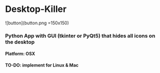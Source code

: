 # Desktop-Killer

![button](button.png =150x150)
### Python App with GUI (tkinter or PyQt5) that hides all icons on the desktop

#### Platform: OSX

#### TO-DO: implement for Linux & Mac
